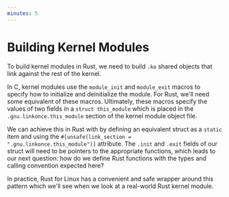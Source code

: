 ```yaml
---
minutes: 5
---
```


# Building Kernel Modules

To build kernel modules in Rust, we need to build `.ko` shared objects
that link against the rest of the kernel.

In C, kernel modules use the `module_init` and `module_exit` macros to specify how to initialize and
deinitialize the module.
For Rust, we'll need some equivalent of these macros.
Ultimately, these macros specify the values of two fields in a `struct this_module`
which is placed in the `.gnu.linkonce.this_module` section of the kernel module object file.

We can achieve this in Rust with by defining an equivalent struct as a `static` item
and using the `#[unsafe(link_section = ".gnu.linkonce.this_module")]` attribute.
The `.init` and `.exit` fields of our struct will need to be pointers to the appropriate functions,
which leads to our next question:
how do we define Rust functions with the types and calling convention expected here?

In practice, Rust for Linux has a convenient and safe wrapper around this pattern
which we'll see when we look at a real-world Rust kernel module.
